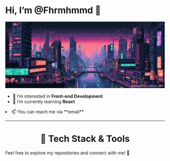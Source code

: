 # Hi, I’m @Fhrmhmmd 👋

![art](https://github.com/Fhrmhmmd/Fhrmhmmd/blob/main/art.jpg)

- 👀 I’m interested in **Front-end Development**
- 🌱 I’m currently learning **React**
<li>
 📫 You can reach me via **email**</li>

<hr>
<h1 align="center">🚀 Tech Stack & Tools</h1>
  

Feel free to explore my repositories and connect with me! 🤝
